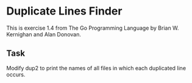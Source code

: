 # Duplicate Lines Finder

This is exercise 1.4 from The Go Programming Language by Brian W. Kernighan and Alan Donovan.

## Task

Modify dup2 to print the names of all files in which each duplicated line occurs.
